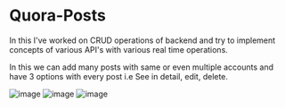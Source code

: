 # Quora-Posts
In this I've worked on CRUD operations of backend and try to implement concepts of various API's with various real time operations.

In this we can add many posts with same or even multiple accounts and have 3 options with every post i.e See in detail, edit, delete.

![image](https://github.com/user-attachments/assets/53451df7-94a5-489a-8628-e7de716115dd)
![image](https://github.com/user-attachments/assets/4104bb73-8eb5-45bb-bb6d-fdd9e186a2fd)
![image](https://github.com/user-attachments/assets/dae2d44a-f572-4575-951f-87f65e0cd6dd)
